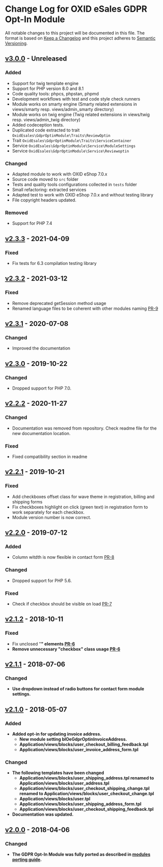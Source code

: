 # Change Log for OXID eSales GDPR Opt-In Module

All notable changes to this project will be documented in this file.
The format is based on [Keep a Changelog](http://keepachangelog.com/)
and this project adheres to [Semantic Versioning](http://semver.org/).

## [v3.0.0] - Unreleased

### Added
- Support for twig template engine
- Support for PHP version 8.0 and 8.1
- Code quality tools: phpcs, phpstan, phpmd
- Development workflows with test and code style check runners
- Module works on smarty engine (Smarty related extensions in views/smarty resp. views/admin_smarty directory)
- Module works on twig engine (Twig related extensions in views/twig resp. views/admin_twig directory)
- Added codeception tests.
- Duplicated code extracted to trait `OxidEsales\GdprOptinModule\Traits\ReviewOptin`
- Trait `OxidEsales\GdprOptinModule\Traits\ServiceContainer`
- Service `OxidEsales\GdprOptinModule\Service\ModuleSettings`
- Service `OxidEsales\GdprOptinModule\Service\Reviewoptin`

### Changed
- Adapted module to work with OXID eShop 7.0.x
- Source code moved to ``src`` folder
- Tests and quality tools configurations collected in ``tests`` folder
- Small refactoring: extracted services
- Adapted test to work with OXID eShop 7.0.x and without testing library
- File copyright headers updated.

### Removed
- Support for PHP 7.4


## [v2.3.3] - 2021-04-09

### Fixed
- Fix tests for 6.3 compilation testing library

## [v2.3.2] - 2021-03-12

### Fixed
- Remove deprecated getSession method usage
- Renamed language files to be coherent with other modules naming [PR-9](https://github.com/OXID-eSales/gdpr-optin-module/pull/9)

## [v2.3.1] - 2020-07-08

### Changed
- Improved the documentation

## [v2.3.0] - 2019-10-22

### Changed
- Dropped support for PHP 7.0.

## [v2.2.2] - 2020-11-27

### Changed
- Documentation was removed from repository. Check readme file for the new documentation location.

### Fixed
- Fixed compatibility section in readme

## [v2.2.1] - 2019-10-21

### Fixed
- Add checkboxes offset class for wave theme in registration, billing and shipping forms
- Fix checkboxes highlight on click (green text) in registration form to work separately for each checkbox.
- Module version number is now correct. 

## [v2.2.0] - 2019-07-12

### Added
- Column witdth is now flexible in contact form [PR-8](https://github.com/OXID-eSales/gdpr-optin-module/pull/8)

### Changed
- Dropped support for PHP 5.6.

### Fixed
- Check if checkbox should be visible on load [PR-7](https://github.com/OXID-eSales/gdpr-optin-module/pull/7)

## [v2.1.2] - 2018-10-11

### Fixed
- Fix unclosed "<strong>" elements [PR-6](https://github.com/OXID-eSales/gdpr-optin-module/pull/6)
- Remove unnecessary "checkbox" class usage [PR-6](https://github.com/OXID-eSales/gdpr-optin-module/pull/6)

## [v2.1.1] - 2018-07-06

### Changed
- Use dropdown instead of radio buttons for contact form module settings.

## [v2.1.0] - 2018-05-07

### Added
- Added opt-in for updating invoice address.
  * New module setting blOeGdprOptinInvoiceAddress.
  * Application/views/blocks/user_checkout_billing_feedback.tpl
  * Application/views/blocks/user_invoice_address_form.tpl
  
### Changed
- The following templates have been changed
  * Application/views/blocks/user_shipping_address.tpl renamed to Application/views/blocks/user_address.tpl
  * Application/views/blocks/user_checkout_shipping_change.tpl renamed to Application/views/blocks/user_checkout_change.tpl
  * Application/views/blocks/user.tpl
  * Application/views/blocks/user_shipping_address_form.tpl
  * Application/views/blocks/user_checkout_shipping_feedback.tpl
- Documentation was updated.  

## [v2.0.0] - 2018-04-06

### Changed
- The GDPR Opt-In Module was fully ported as described in
  [modules porting guide](https://docs.oxid-esales.com/developer/en/6.0/update/eshop_from_53_to_6/modules.html).

[v3.0.0]: https://github.com/OXID-eSales/gdpr-optin-module/compare/v2.3.3...v3.0.0
[v2.3.3]: https://github.com/OXID-eSales/gdpr-optin-module/compare/v2.3.2...v2.3.3
[v2.3.2]: https://github.com/OXID-eSales/gdpr-optin-module/compare/v2.3.1...v2.3.2
[v2.3.1]: https://github.com/OXID-eSales/gdpr-optin-module/compare/v2.3.0...v2.3.1
[v2.3.0]: https://github.com/OXID-eSales/gdpr-optin-module/compare/v2.2.1...v2.3.0
[v2.2.2]: https://github.com/OXID-eSales/gdpr-optin-module/compare/v2.2.1...v2.2.2
[v2.2.1]: https://github.com/OXID-eSales/gdpr-optin-module/compare/v2.2.0...v2.2.1
[v2.2.0]: https://github.com/OXID-eSales/gdpr-optin-module/compare/v2.1.2...v2.2.0
[v2.1.2]: https://github.com/OXID-eSales/gdpr-optin-module/compare/v2.1.1...v2.1.2
[v2.1.1]: https://github.com/OXID-eSales/gdpr-optin-module/compare/v2.1.0...v2.1.1
[v2.1.0]: https://github.com/OXID-eSales/gdpr-optin-module/compare/v2.0.0...v2.1.0
[v2.0.0]: https://github.com/OXID-eSales/gdpr-optin-module/compare/v1.0.0...v2.0.0
